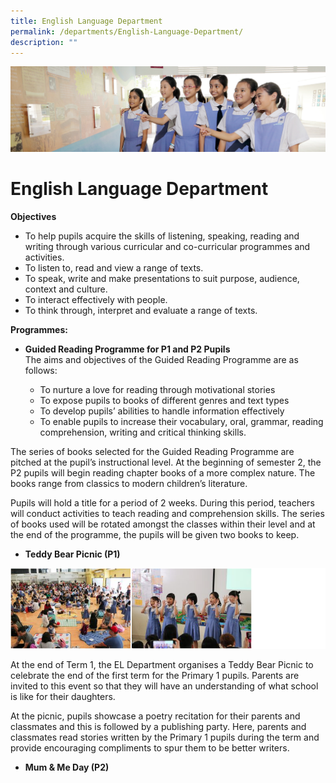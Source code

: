 ```yaml
---
title: English Language Department
permalink: /departments/English-Language-Department/
description: ""
---
```

![](/images/Departments.jpg)

English Language Department
===========================

<b>Objectives</b>

*   To help pupils acquire the skills of listening, speaking, reading and writing through various curricular and co-curricular programmes and activities.
*   To listen to, read and view a range of texts.
*   To speak, write and make presentations to suit purpose, audience, context and culture.
*   To interact effectively with people.
*   To think through, interpret and evaluate a range of texts.

<b>Programmes:</b>

*   <b>Guided Reading Programme for P1 and P2 Pupils</b>  
    The aims and objectives of the Guided Reading Programme are as follows:
    
    *   To nurture a love for reading through motivational stories
    *   To expose pupils to books of different genres and text types
    *   To develop pupils’ abilities to handle information effectively
    *   To enable pupils to increase their vocabulary, oral, grammar, reading comprehension, writing and critical thinking skills.

The series of books selected for the Guided Reading Programme are pitched at the pupil’s instructional level. At the beginning of semester 2, the P2 pupils will begin reading chapter books of a more complex nature. The books range from classics to modern children’s literature.

Pupils will hold a title for a period of 2 weeks. During this period, teachers will conduct activities to teach reading and comprehension skills. The series of books used will be rotated amongst the classes within their level and at the end of the programme, the pupils will be given two books to keep.

*   <b>Teddy Bear Picnic (P1)</b>

![](/images/EnglishLandDept1.png)

At the end of Term 1, the EL Department organises a Teddy Bear Picnic to celebrate the end of the first term for the Primary 1 pupils. Parents are invited to this event so that they will have an understanding of what school is like for their daughters.

At the picnic, pupils showcase a poetry recitation for their parents and classmates and this is followed by a publishing party. Here, parents and classmates read stories written by the Primary 1 pupils during the term and provide encouraging compliments to spur them to be better writers.

*   <b>Mum & Me Day (P2)</b>

